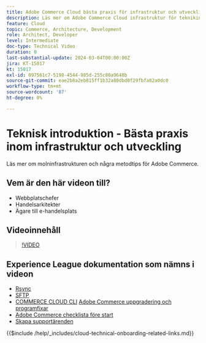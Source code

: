 ```yaml
---
title: Adobe Commerce Cloud bästa praxis för infrastruktur och utveckling
description: Läs mer om Adobe Commerce Cloud infrastruktur för teknikintroduktioner och hur man utvecklar metodtips.
feature: Cloud
topic: Commerce, Architecture, Development
role: Architect, Developer
level: Intermediate
doc-type: Technical Video
duration: 0
last-substantial-update: 2024-03-04T00:00:00Z
jira: KT-15017
kt: 15017
exl-id: 097561c7-5198-4544-985d-255c80a9648b
source-git-commit: eae2b8a2eb815ff1b32a80dbd0f29fbfa82a0dc0
workflow-type: tm+mt
source-wordcount: '87'
ht-degree: 0%

---
```


# Teknisk introduktion - Bästa praxis inom infrastruktur och utveckling

Läs mer om molninfrastrukturen och några metodtips för Adobe Commerce.

## Vem är den här videon till?

- Webbplatschefer
- Handelsarkitekter
- Ägare till e-handelsplats

## Videoinnehåll

>[!VIDEO](https://video.tv.adobe.com/v/3427679?learn=on)

## Experience League dokumentation som nämns i videon

- [Rsync](https://experienceleague.adobe.com/docs/commerce-cloud-service/user-guide/develop/deploy/staging-production.html#migrate-files-using-rsync)
- [SFTP](https://experienceleague.adobe.com/docs/commerce-cloud-service/user-guide/develop/secure-connections.html#sftp)
- [COMMERCE CLOUD CLI](https://experienceleague.adobe.com/docs/commerce-cloud-service/user-guide/dev-tools/cloud-cli/cloud-cli-overview.html)
  [Adobe Commerce uppgradering och programfixar](https://experienceleague.adobe.com/docs/commerce-cloud-service/user-guide/develop/upgrade/apply-patches.html)
- [Adobe Commerce checklista före start](https://experienceleague.adobe.com/docs/commerce-cloud-service/user-guide/launch/checklist.html)
- [Skapa supportärenden](https://experienceleague.adobe.com/docs/commerce-knowledge-base/kb/help-center-guide/magento-help-center-user-guide.html)

{{$include /help/_includes/cloud-technical-onboarding-related-links.md}}
